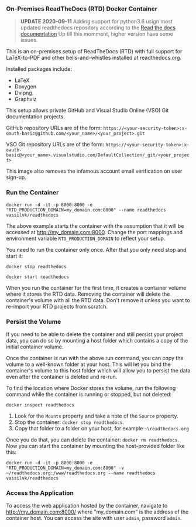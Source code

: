 ### On-Premises ReadTheDocs (RTD) Docker Container

> **UPDATE 2020-09-11**
> Adding support for python3.6 usign most updated readthedocs repository according to the
> [Read the docs documentation](https://docs.readthedocs.io/en/stable/development/install.html)
> Up till this momment, higher version have some issues.

This is an on-premises setup of ReadTheDocs (RTD) with full support for LaTeX-to-PDF and other bells-and-whistles installed at readthedocs.org.

Installed packages include:
* LaTeX
* Doxygen
* Dvipng
* Graphviz

This setup allows private GitHub and Visual Studio Online (VSO) Git documentation projects.

GitHub repository URLs are of the form:
`https://<your-security-token>:x-oauth-basic@github.com/<your_name>/<your_project>.git`

VSO Git repository URLs are of the form:
`https://<your-security-token>:x-oauth-basic@<your_name>.visualstudio.com/DefaultCollection/_git/<your_project>`

This image also removes the infamous account email verification on user sign-up.

### Run the Container
```
docker run -d -it -p 8000:8000 -e "RTD_PRODUCTION_DOMAIN=my_domain.com:8000" --name readthedocs vassilvk/readthedocs
```

The above example starts the container with the assumption that it will be accessed at http://my_domain.com:8000.
Change the port mappings and environment variable `RTD_PRODUCTION_DOMAIN` to reflect your setup.

You need to run the container only once. After that you only need stop and start it:
```
docker stop readthedocs
```
```
docker start readthedocs
```

When you run the container for the first time, it creates a container volume where it stores the RTD data.
Removing the container will delete the container's volume with all the RTD data. Don't remove it unless you want to re-import your RTD projects from scratch.

### Persist the Volume
If you need to be able to delete the container and still persist your project data, you can do so by mounting a host folder which contains a copy of the initial container volume.

Once the container is run with the above run command, you can copy the volume to a well-known folder at your host.
This will let you bind the container's volume to this host folder which will allow you to persist the data even after the container is deleted and re-run.

To find the location where Docker stores the volume, run the following command while the container is running or stopped, but not deleted:
```
docker inspect readthedocs
```

1. Look for the `Mounts` property and take a note of the `Source` property.
2. Stop the container: `docker stop readthedocs`.
3. Copy that folder to a folder on your host, for example `~\readthedocs.org`

Once you do that, you can delete the container: `docker rm readthedocs`.
Now you can start the container by mounting the host-provided folder like this:
```
docker run -d -it -p 8000:8000 -e "RTD_PRODUCTION_DOMAIN=my_domain.com:8000" -v ~/readthedocs.org:/www/readthedocs.org --name readthedocs vassilvk/readthedocs
```

### Access the Application
To access the web application hosted by the container, navigate to http://my_domain.com:8000/ where "my_domain.com" is the address of the container host.
You can access the site with user `admin`, password `admin`.
